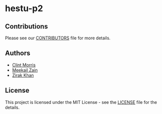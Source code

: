 # hestu-p2


## Contributions
Please see our [CONTRIBUTORS]() file for more details.
## Authors 
<ul> <li><a href= "https://github.com/clint_kristopher_morris"> Clint Morris</a></li>
<li><a href = ""> Meekail Zain </a></li>
<li><a href ="https://github.com/zirakachakzai" > Zirak Khan </a></li></ul>

## License
This project is licensed under the MIT License - see the <a href="">LICENSE</a> file for the details.
